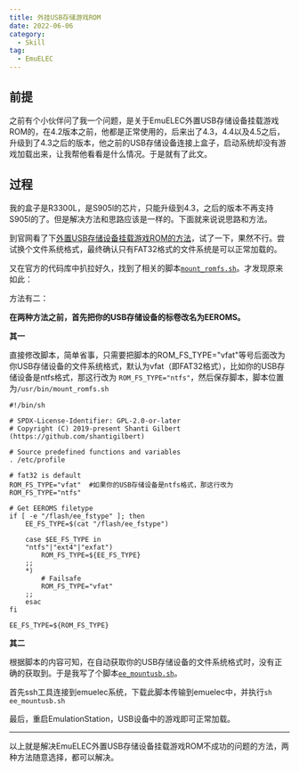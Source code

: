 ```yaml
---
title: 外挂USB存储游戏ROM
date: 2022-06-06
category: 
  - Skill
tag:
  - EmuELEC
---
```


## 前提

之前有个小伙伴问了我一个问题，是关于EmuELEC外置USB存储设备挂载游戏ROM的，在4.2版本之前，他都是正常使用的，后来出了4.3，4.4以及4.5之后，升级到了4.3之后的版本，他之前的USB存储设备连接上盒子，启动系统却没有游戏加载出来，让我帮他看看是什么情况。于是就有了此文。

## 过程

我的盒子是R3300L，是S905l的芯片，只能升级到4.3，之后的版本不再支持S905l的了。但是解决方法和思路应该是一样的。下面就来说说思路和方法。

到官网看了下[外置USB存储设备挂载游戏ROM的方法](https://github.com/EmuELEC/EmuELEC/wiki/ROMS-on-USB-media)，试了一下，果然不行。尝试换个文件系统格式，最终确认只有FAT32格式的文件系统是可以正常加载的。

又在官方的代码库中扒拉好久，找到了相关的脚本[`mount_romfs.sh`](https://raw.githubusercontent.com/EmuELEC/EmuELEC/7d51b8e7105c9bad63c8866554071e16b72b08c0/packages/sx05re/emuelec/bin/mount_romfs.sh)。才发现原来如此：

方法有二：

**在两种方法之前，首先把你的USB存储设备的标卷改名为EEROMS。**

**其一**

直接修改脚本，简单省事，只需要把脚本的ROM_FS_TYPE="vfat"等号后面改为你USB存储设备的文件系统格式，默认为vfat（即FAT32格式），比如你的USB存储设备是ntfs格式，那这行改为 `ROM_FS_TYPE="ntfs"`，然后保存脚本，脚本位置为`/usr/bin/mount_romfs.sh`

```shell
#!/bin/sh

# SPDX-License-Identifier: GPL-2.0-or-later
# Copyright (C) 2019-present Shanti Gilbert (https://github.com/shantigilbert)

# Source predefined functions and variables
. /etc/profile

# fat32 is default
ROM_FS_TYPE="vfat"	#如果你的USB存储设备是ntfs格式，那这行改为 ROM_FS_TYPE="ntfs"

# Get EEROMS filetype
if [ -e "/flash/ee_fstype" ]; then
    EE_FS_TYPE=$(cat "/flash/ee_fstype")
    
    case $EE_FS_TYPE in
    "ntfs"|"ext4"|"exfat")
        ROM_FS_TYPE=${EE_FS_TYPE}
    ;;
    *)
        # Failsafe
        ROM_FS_TYPE="vfat"
    ;;
    esac 
fi

EE_FS_TYPE=${ROM_FS_TYPE}
```

**其二**

根据脚本的内容可知，在自动获取你的USB存储设备的文件系统格式时，没有正确的获取到。于是我写了个脚本[`ee_mountusb.sh`](https://github.com/Ryukarin/MyFiles/blob/main/EEmountusb/ee_mountusb.sh)。

首先ssh工具连接到emuelec系统，下载此脚本传输到emuelec中，并执行`sh ee_mountusb.sh`

最后，重启EmulationStation，USB设备中的游戏即可正常加载。

---

以上就是解决EmuELEC外置USB存储设备挂载游戏ROM不成功的问题的方法，两种方法随意选择，都可以解决。
